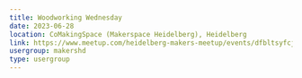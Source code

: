 ```yaml
---
title: Woodworking Wednesday
date: 2023-06-28
location: CoMakingSpace (Makerspace Heidelberg), Heidelberg
link: https://www.meetup.com/heidelberg-makers-meetup/events/dfbltsyfcjblc/
usergroup: makershd
type: usergroup
---
```

